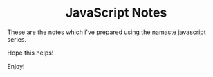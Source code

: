 <h1 align="center">
  JavaScript Notes
</h1>

These are the notes which i've prepared using the namaste javascript series.

Hope this helps!

Enjoy!
